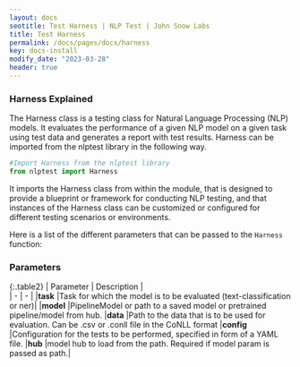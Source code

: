 ```yaml
---
layout: docs
seotitle: Test Harness | NLP Test | John Snow Labs
title: Test Harness
permalink: /docs/pages/docs/harness
key: docs-install
modify_date: "2023-03-28"
header: true
---
```


<div class="main-docs" markdown="1"><div class="h3-box" markdown="1">

### Harness Explained

The Harness class is a testing class for Natural Language Processing (NLP) models. It evaluates the performance of a given NLP model on a given task using test data and generates a report with test results. Harness can be imported from the nlptest library in the following way.

```python
#Import Harness from the nlptest library
from nlptest import Harness

```

It imports the Harness class from within the module, that is designed to provide a blueprint or framework for conducting NLP testing, and that instances of the Harness class can be customized or configured for different testing scenarios or environments.

Here is a list of the different parameters that can be passed to the `Harness` function:

</div><div class="h3-box" markdown="1">

### Parameters
 

{:.table2}
| Parameter  | Description |  
| - | - | 
|**task**     |Task for which the model is to be evaluated (text-classification or ner)|
|**model**     |PipelineModel or path to a saved model or pretrained pipeline/model from hub.
|**data**       |Path to the data that is to be used for evaluation. Can be .csv or .conll file in the CoNLL format 
|**config**     |Configuration for the tests to be performed, specified in form of a YAML file.
|**hub**       |model hub to load from the path. Required if model param is passed as path.|


</div></div>